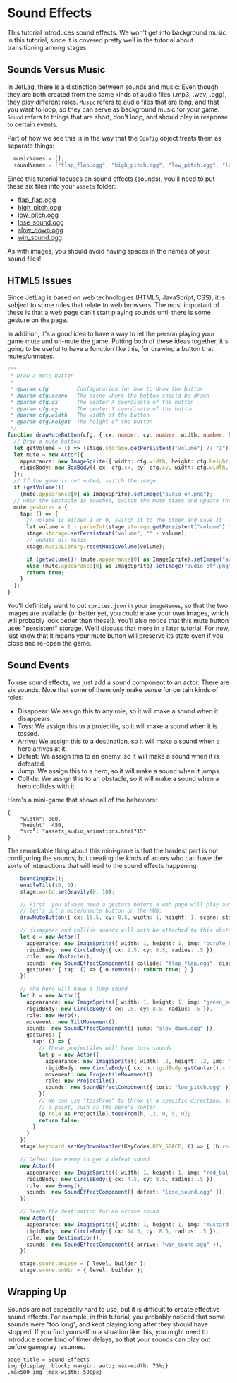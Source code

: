 # Sound Effects

This tutorial introduces sound effects.  We won't get into background music in
this tutorial, since it is covered pretty well in the tutorial about
transitioning among stages.

## Sounds Versus Music

In JetLag, there is a distinction between sounds and music: Even though they are
both created from the same kinds of audio files (.mp3, .wav, .ogg), they play
different roles.  `Music` refers to audio files that are long, and that you want
to loop, so they can serve as background music for your game.  `Sound` refers to
things that are short, don't loop, and should play in response to certain
events.

Part of how we see this is in the way that the `Config` object treats them as
separate things:

```typescript
  musicNames = [];
  soundNames = ["flap_flap.ogg", "high_pitch.ogg", "low_pitch.ogg", "lose_sound.ogg", "slow_down.ogg", "win_sound.ogg"];
```

Since this tutorial focuses on sound effects (sounds), you'll need to put these six files into your `assets` folder:

- [flap_flap.ogg](audio/flap_flap.ogg)
- [high_pitch.ogg](audio/high_pitch.ogg)
- [low_pitch.ogg](audio/low_pitch.ogg)
- [lose_sound.ogg](audio/lose_sound.ogg)
- [slow_down.ogg](audio/slow_down.ogg)
- [win_sound.ogg](audio/win_sound.ogg)

As with images, you should avoid having spaces in the names of your sound files!

## HTML5 Issues

Since JetLag is based on web technologies (HTML5, JavaScript, CSS), it is
subject to some rules that relate to web browsers.  The most important of these
is that a web page can't start playing sounds until there is some gesture on the
page.

In addition, it's a good idea to have a way to let the person playing your game
mute and un-mute the game.  Putting both of these ideas together, it's going to
be useful to have a function like this, for drawing a button that mutes/unmutes.

```typescript
/**
 * Draw a mute button
 *
 * @param cfg         Configuration for how to draw the button
 * @param cfg.scene   The scene where the button should be drawn
 * @param cfg.cx      The center X coordinate of the button
 * @param cfg.cy      The center Y coordinate of the button
 * @param cfg.width   The width of the button
 * @param cfg.height  The height of the button
 */
function drawMuteButton(cfg: { cx: number, cy: number, width: number, height: number, scene: Scene }) {
  // Draw a mute button
  let getVolume = () => (stage.storage.getPersistent("volume") ?? "1") === "1";
  let mute = new Actor({
    appearance: new ImageSprite({ width: cfg.width, height: cfg.height, img: "audio_off.png" }),
    rigidBody: new BoxBody({ cx: cfg.cx, cy: cfg.cy, width: cfg.width, height: cfg.height }, { scene: cfg.scene }),
  });
  // If the game is not muted, switch the image
  if (getVolume())
    (mute.appearance[0] as ImageSprite).setImage("audio_on.png");
  // when the obstacle is touched, switch the mute state and update the picture
  mute.gestures = {
    tap: () => {
      // volume is either 1 or 0, switch it to the other and save it
      let volume = 1 - parseInt(stage.storage.getPersistent("volume") ?? "1");
      stage.storage.setPersistent("volume", "" + volume);
      // update all music
      stage.musicLibrary.resetMusicVolume(volume);

      if (getVolume()) (mute.appearance[0] as ImageSprite).setImage("audio_on.png");
      else (mute.appearance[0] as ImageSprite).setImage("audio_off.png");
      return true;
    }
  };
}
```

You'll definitely want to put `sprites.json` in your `imageNames`, so that the
two images are available (or better yet, you could make your own images, which
will probably look better than these!).  You'll also notice that this mute
button uses "persistent" storage.  We'll discuss that more in a later tutorial.
For now, just know that it means your mute button will preserve its state even
if you close and re-open the game.

## Sound Events

To use sound effects, we just add a sound component to an actor.  There are six
sounds.  Note that some of them only make sense for certain kinds of roles:

- Disappear: We assign this to any role, so it will make a sound when it
  disappears.
- Toss: We assign this to a projectile, so it will make a sound when it is
  tossed.
- Arrive: We assign this to a destination, so it will make a sound when a hero
  arrives at it.
- Defeat: We assign this to an enemy, so it will make a sound when it is
  defeated.
- Jump: We assign this to a hero, so it will make a sound when it jumps.
- Collide: We assign this to an obstacle, so it will make a sound when a hero
  collides with it.

Here's a mini-game that shows all of the behaviors:

```iframe
{
    "width": 800,
    "height": 450,
    "src": "assets_audio_animations.html?15"
}
```

The remarkable thing about this mini-game is that the hardest part is not
configuring the sounds, but creating the kinds of actors who can have the sorts
of interactions that will lead to the sound effects happening:

```typescript
    boundingBox();
    enableTilt(10, 0);
    stage.world.setGravity(0, 10);

    // First: you always need a gesture before a web page will play audio, so
    // let's put a mute/unmute button on the HUD:
    drawMuteButton({ cx: 15.5, cy: 0.5, width: 1, height: 1, scene: stage.hud });

    // disappear and collide sounds will both be attached to this obstacle
    let o = new Actor({
      appearance: new ImageSprite({ width: 1, height: 1, img: "purple_ball.png" }),
      rigidBody: new CircleBody({ cx: 2.5, cy: 8.5, radius: .5 }),
      role: new Obstacle(),
      sounds: new SoundEffectComponent({ collide: "flap_flap.ogg", disappear: "high_pitch.ogg" }),
      gestures: { tap: () => { o.remove(); return true; } }
    });

    // The hero will have a jump sound
    let h = new Actor({
      appearance: new ImageSprite({ width: 1, height: 1, img: "green_ball.png" }),
      rigidBody: new CircleBody({ cx: .5, cy: 8.5, radius: .5 }),
      role: new Hero(),
      movement: new TiltMovement(),
      sounds: new SoundEffectComponent({ jump: "slow_down.ogg" }),
      gestures: {
        tap: () => {
          // These projectiles will have toss sounds
          let p = new Actor({
            appearance: new ImageSprite({ width: .2, height: .2, img: "grey_ball.png" }),
            rigidBody: new CircleBody({ cx: h.rigidBody.getCenter().x + .2, cy: h.rigidBody.getCenter().y, radius: .1 }),
            movement: new ProjectileMovement(),
            role: new Projectile(),
            sounds: new SoundEffectComponent({ toss: "low_pitch.ogg" })
          });
          // We can use "tossFrom" to throw in a specific direction, starting at
          // a point, such as the hero's center.
          (p.role as Projectile).tossFrom(h, .2, 0, 5, 0);
          return false;
        }
      }
    });
    stage.keyboard.setKeyDownHandler(KeyCodes.KEY_SPACE, () => { (h.role as Hero).jump(0, -7.5) });

    // Defeat the enemy to get a defeat sound
    new Actor({
      appearance: new ImageSprite({ width: 1, height: 1, img: "red_ball.png" }),
      rigidBody: new CircleBody({ cx: 4.5, cy: 8.5, radius: .5 }),
      role: new Enemy(),
      sounds: new SoundEffectComponent({ defeat: "lose_sound.ogg" }),
    });

    // Reach the destination for an arrive sound
    new Actor({
      appearance: new ImageSprite({ width: 1, height: 1, img: "mustard_ball.png" }),
      rigidBody: new CircleBody({ cx: 14.5, cy: 8.5, radius: .5 }),
      role: new Destination(),
      sounds: new SoundEffectComponent({ arrive: "win_sound.ogg" }),
    });

    stage.score.onLose = { level, builder };
    stage.score.onWin = { level, builder };
```

## Wrapping Up

Sounds are not especially hard to use, but it is difficult to create effective
sound effects.  For example, in this tutorial, you probably noticed that some
sounds were "too long", and kept playing long after they should have stopped.
If you find yourself in a situation like this, you might need to introduce some kind of timer delays, so that your sounds can play out before gameplay resumes.

```md-config
page-title = Sound Effects
img {display: block; margin: auto; max-width: 75%;}
.max500 img {max-width: 500px}
```
